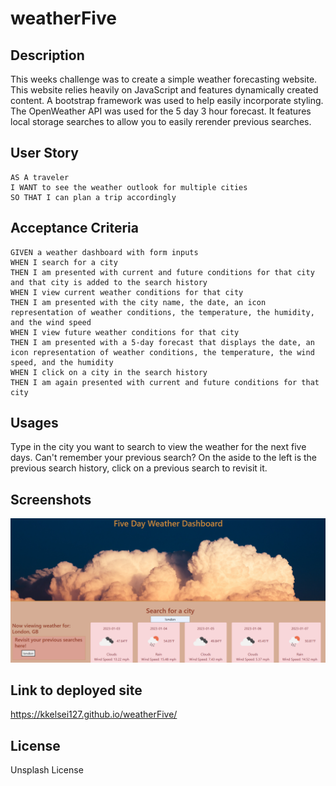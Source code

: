 # weatherFive

## Description

This weeks challenge was to create a simple weather forecasting website. This website relies heavily on JavaScript and features dynamically created content. A bootstrap framework was used to help easily incorporate styling. The OpenWeather API was used for the 5 day 3 hour forecast. It features local storage searches to allow you to easily rerender previous searches.


## User Story

```
AS A traveler
I WANT to see the weather outlook for multiple cities
SO THAT I can plan a trip accordingly
```

## Acceptance Criteria

```
GIVEN a weather dashboard with form inputs
WHEN I search for a city
THEN I am presented with current and future conditions for that city and that city is added to the search history
WHEN I view current weather conditions for that city
THEN I am presented with the city name, the date, an icon representation of weather conditions, the temperature, the humidity, and the wind speed
WHEN I view future weather conditions for that city
THEN I am presented with a 5-day forecast that displays the date, an icon representation of weather conditions, the temperature, the wind speed, and the humidity
WHEN I click on a city in the search history
THEN I am again presented with current and future conditions for that city
```

## Usages
Type in the city you want to search to view the weather for the next five days. Can't remember your previous search? On the aside to the left is the previous search history, click on a previous search to revisit it.

## Screenshots

![The following image shows the completed layout.](./Assets/Images/Screenshot%202023-01-02%20140637.png)


## Link to deployed site
https://kkelsei127.github.io/weatherFive/

## License

Unsplash License
